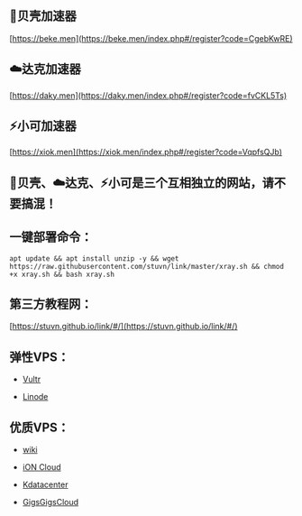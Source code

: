 
## 🐚贝壳加速器

[https://beke.men](https://beke.men/index.php#/register?code=CgebKwRE)

## ☁️达克加速器

[https://daky.men](https://daky.men/index.php#/register?code=fvCKL5Ts)

## ⚡️小可加速器

[https://xiok.men](https://xiok.men/index.php#/register?code=VqpfsQJb)

## 🐚贝壳、☁️达克、⚡️小可是三个互相独立的网站，请不要搞混！

## 一键部署命令：

```
apt update && apt install unzip -y && wget https://raw.githubusercontent.com/stuvn/link/master/xray.sh && chmod +x xray.sh && bash xray.sh
```
## 第三方教程网：

[https://stuvn.github.io/link/#/](https://stuvn.github.io/link/#/)

## 弹性VPS：

* [Vultr](https://www.vultr.com/?ref=8245248)

* [Linode](https://www.linode.com/?r=e86fb9ef58cd6a51c8d2dab3485cea85e1af6e27)

## 优质VPS：

* [wiki](https://idc.wiki/aff.php?aff=2538)

* [iON Cloud](https://ion.krypt.com/aff.php?aff=1646)

* [Kdatacenter](https://www.kdatacenter.com/myportal/?affid=832)

* [GigsGigsCloud](https://clientarea.gigsgigscloud.com/?affid=3589)
